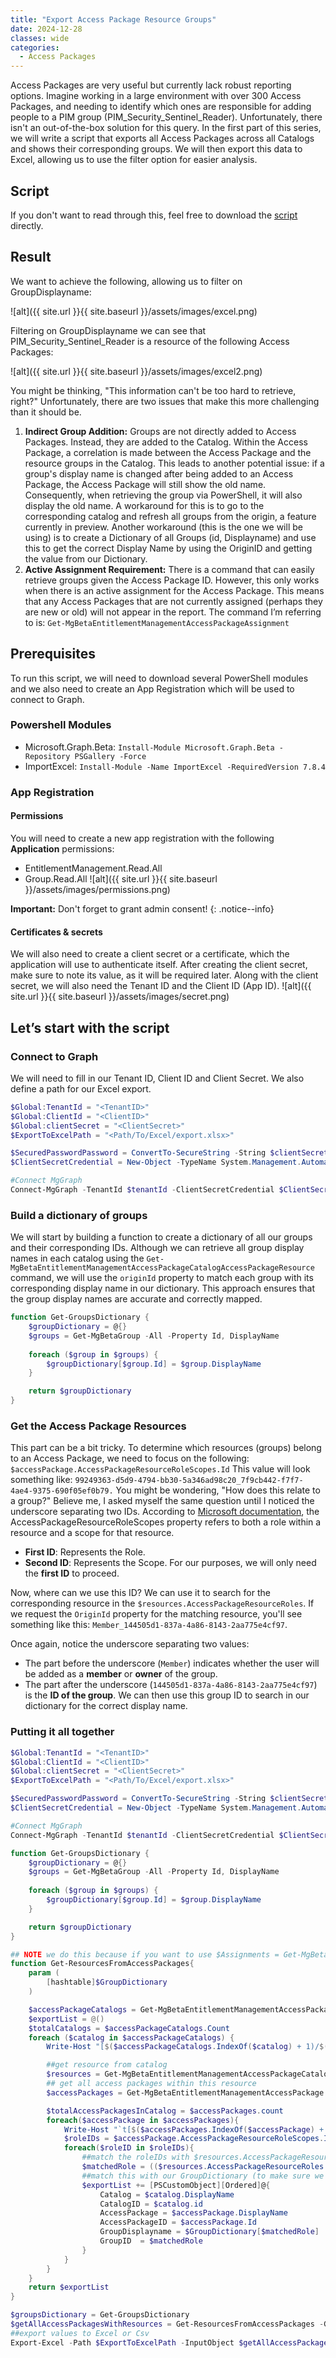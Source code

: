 ```yaml
---
title: "Export Access Package Resource Groups"
date: 2024-12-28
classes: wide
categories:
  - Access Packages
---
```


Access Packages are very useful but currently lack robust reporting options. Imagine working in a large environment with over 300 Access Packages, and needing to identify which ones are responsible for adding people to a PIM group (PIM_Security_Sentinel_Reader).
Unfortunately, there isn't an out-of-the-box solution for this query. In the first part of this series, we will write a script that exports all Access Packages across all Catalogs and shows their corresponding groups. We will then export this data to Excel, allowing us to use the filter option for easier analysis.

## Script
If you don't want to read through this, feel free to download the [script](https://github.com/TiboPowershell/PowershellScripts/blob/main/AccessPackageReporting/ExportAccessPackageResources.ps1) directly.

## Result
We want to achieve the following, allowing us to filter on GroupDisplayname: 

![alt]({{ site.url }}{{ site.baseurl }}/assets/images/excel.png)

Filtering on GroupDisplayname we can see that PIM_Security_Sentinel_Reader is a resource of the following Access Packages:

![alt]({{ site.url }}{{ site.baseurl }}/assets/images/excel2.png)

You might be thinking, "This information can't be too hard to retrieve, right?" Unfortunately, there are two issues that make this more challenging than it should be.
1. **Indirect Group Addition:** Groups are not directly added to Access Packages. Instead, they are added to the Catalog. Within the Access Package, a correlation is made between the Access Package and the resource groups in the Catalog. This leads to another potential issue: if a group's display name is changed after being added to an Access Package, the Access Package will still show the old name. Consequently, when retrieving the group via PowerShell, it will also display the old name. A workaround for this is to go to the corresponding catalog and refresh all groups from the origin, a feature currently in preview. Another workaround (this is the one we will be using) is to create a Dictionary of all Groups (id, Displayname) and use this to get the correct Display Name by using the OriginID and getting the value from our Dictionary.
1. **Active Assignment Requirement:** There is a command that can easily retrieve groups given the Access Package ID. However, this only works when there is an active assignment for the Access Package. This means that any Access Packages that are not currently assigned (perhaps they are new or old) will not appear in the report. The command I’m referring to is: `Get-MgBetaEntitlementManagementAccessPackageAssignment`

## Prerequisites
To run this script, we will need to download several PowerShell modules and we also need to create an App Registration which will be used to connect to Graph.

### Powershell Modules
- Microsoft.Graph.Beta: `Install-Module Microsoft.Graph.Beta -Repository PSGallery -Force`
- ImportExcel: `Install-Module -Name ImportExcel -RequiredVersion 7.8.4`
  
### App Registration
#### Permissions
You will need to create a new app registration with the following **Application** permissions:
- EntitlementManagement.Read.All
- Group.Read.All
![alt]({{ site.url }}{{ site.baseurl }}/assets/images/permissions.png)

**Important:** Don't forget to grant admin consent!
{: .notice--info}

#### Certificates & secrets
We will also need to create a client secret or a certificate, which the application will use to authenticate itself. After creating the client secret, make sure to note its value, as it will be required later. Along with the client secret, we will also need the Tenant ID and the Client ID (App ID). 
![alt]({{ site.url }}{{ site.baseurl }}/assets/images/secret.png)

## Let’s start with the script
### Connect to Graph
We will need to fill in our Tenant ID, Client ID and Client Secret. We also define a path for our Excel export.
```PowerShell
$Global:TenantId = "<TenantID>"
$Global:ClientId = "<ClientID>"
$Global:clientSecret = "<ClientSecret>"
$ExportToExcelPath = "<Path/To/Excel/export.xlsx>"

$SecuredPasswordPassword = ConvertTo-SecureString -String $clientSecret -AsPlainText -Force
$ClientSecretCredential = New-Object -TypeName System.Management.Automation.PSCredential -ArgumentList $clientId, $SecuredPasswordPassword

#Connect MgGraph
Connect-MgGraph -TenantId $tenantId -ClientSecretCredential $ClientSecretCredential
```

### Build a dictionary of groups
We will start by building a function to create a dictionary of all our groups and their corresponding IDs. Although we can retrieve all group display names in each catalog using the `Get-MgBetaEntitlementManagementAccessPackageCatalogAccessPackageResource` command, we will use the `originId` property to match each group with its corresponding display name in our dictionary. This approach ensures that the group display names are accurate and correctly mapped.
```PowerShell
function Get-GroupsDictionary {
    $groupDictionary = @{}
    $groups = Get-MgBetaGroup -All -Property Id, DisplayName
    
    foreach ($group in $groups) {
        $groupDictionary[$group.Id] = $group.DisplayName
    }

    return $groupDictionary
}
```
### Get the Access Package Resources
This part can be a bit tricky. To determine which resources (groups) belong to an Access Package, we need to focus on the following:
`$accessPackage.AccessPackageResourceRoleScopes.Id`
This value will look something like:
`99249363-d5d9-4794-bb30-5a346ad98c20_7f9cb442-f7f7-4ae4-9375-690f05ef0b79.`
You might be wondering, "How does this relate to a group?" Believe me, I asked myself the same question until I noticed the underscore separating two IDs. According to [Microsoft documentation](https://learn.microsoft.com/en-us/graph/api/resources/accesspackageresourcerolescope?view=graph-rest-1.0), the AccessPackageResourceRoleScopes property refers to both a role within a resource and a scope for that resource.
- **First ID**: Represents the Role.
- **Second ID**: Represents the Scope.
For our purposes, we will only need the **first ID** to proceed.

Now, where can we use this ID? We can use it to search for the corresponding resource in the `$resources.AccessPackageResourceRoles`. If we request the `OriginId` property for the matching resource, you'll see something like this:
`Member_144505d1-837a-4a86-8143-2aa775e4cf97`.

Once again, notice the underscore separating two values:
- The part before the underscore (`Member`) indicates whether the user will be added as a **member** or **owner** of the group.
- The part after the underscore (`144505d1-837a-4a86-8143-2aa775e4cf97`) is the **ID of the group**.
We can then use this group ID to search in our dictionary for the correct display name.

### Putting it all together
```PowerShell
$Global:TenantId = "<TenantID>"
$Global:ClientId = "<ClientID>"
$Global:clientSecret = "<ClientSecret>"
$ExportToExcelPath = "<Path/To/Excel/export.xlsx>"

$SecuredPasswordPassword = ConvertTo-SecureString -String $clientSecret -AsPlainText -Force
$ClientSecretCredential = New-Object -TypeName System.Management.Automation.PSCredential -ArgumentList $clientId, $SecuredPasswordPassword

#Connect MgGraph
Connect-MgGraph -TenantId $tenantId -ClientSecretCredential $ClientSecretCredential

function Get-GroupsDictionary {
    $groupDictionary = @{}
    $groups = Get-MgBetaGroup -All -Property Id, DisplayName
    
    foreach ($group in $groups) {
        $groupDictionary[$group.Id] = $group.DisplayName
    }

    return $groupDictionary
}

## NOTE we do this because if you want to use $Assignments = Get-MgBetaEntitlementManagementAccessPackageAssignment it will only work for access packages that have a user assigned to them
function Get-ResourcesFromAccessPackages{
    param (
        [hashtable]$GroupDictionary
    )

    $accessPackageCatalogs = Get-MgBetaEntitlementManagementAccessPackageCatalog -All
    $exportList = @()
    $totalCatalogs = $accessPackageCatalogs.Count
    foreach ($catalog in $accessPackageCatalogs) {
        Write-Host "[$($accessPackageCatalogs.IndexOf($catalog) + 1)/$($totalCatalogs)][Catalog: $($catalog.DisplayName)]"

        ##get resource from catalog
        $resources = Get-MgBetaEntitlementManagementAccessPackageCatalogAccessPackageResource -AccessPackageCatalogId $catalog.Id -ExpandProperty *
        ## get all access packages within this resource
        $accessPackages = Get-MgBetaEntitlementManagementAccessPackage -CatalogId $catalog.Id -ExpandProperty AccessPackageResourceRoleScopes

        $totalAccessPackagesInCatalog = $accessPackages.count
        foreach($accessPackage in $accessPackages){
            Write-Host "`t[$($accessPackages.IndexOf($accessPackage) + 1)/$($totalAccessPackagesInCatalog)][Access Package: $($accessPackage.DisplayName)]"
            $roleIDs = $accessPackage.AccessPackageResourceRoleScopes.Id | ForEach-Object {($_ -split '_')[0]} 
            foreach($roleID in $roleIDs){
                ##match the roleIDs with $resources.AccessPackageResourceRoles.ID to get the origin ID (we split it this with underscore since this value is prefixed with Member or Owner)
                $matchedRole = (($resources.AccessPackageResourceRoles | Where-Object {$_.id -eq $roleID}).OriginId -split '_')[1]
                ##match this with our GroupDictionary (to make sure we get the correct name)
                $exportList += [PSCustomObject][Ordered]@{
                    Catalog = $catalog.DisplayName
                    CatalogID = $catalog.id
                    AccessPackage = $accessPackage.DisplayName
                    AccessPackageID = $accessPackage.Id
                    GroupDisplayname = $GroupDictionary[$matchedRole]
                    GroupID  = $matchedRole
                }
            }
        }
    }
    return $exportList
}

$groupsDictionary = Get-GroupsDictionary
$getAllAccessPackagesWithResources = Get-ResourcesFromAccessPackages -GroupDictionary $groupsDictionary
##export values to Excel or Csv 
Export-Excel -Path $ExportToExcelPath -InputObject $getAllAccessPackagesWithResources  -WorksheetName "AccessPackageResources" -TableStyle Light1 -TableName "Results"
```
